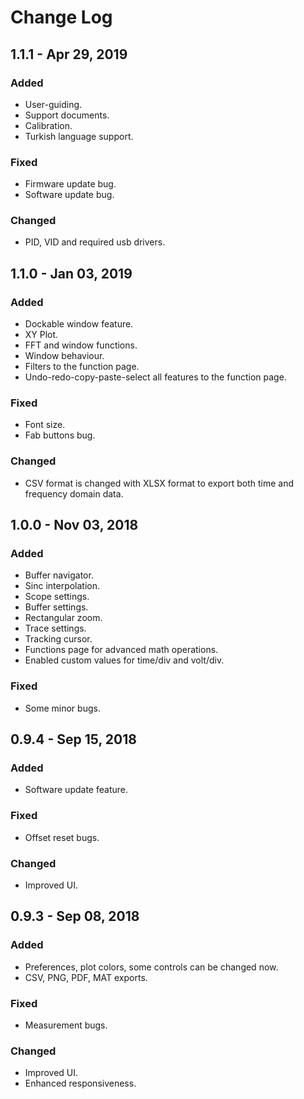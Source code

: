 # Change Log

## 1.1.1 - Apr 29, 2019 <a id="1-0-0-nov-03-2018"></a>

### Added <a id="added"></a>

* User-guiding.
* Support documents.
* Calibration.
* Turkish language support.

### Fixed <a id="fixed"></a>

* Firmware update bug.
* Software update bug.

### Changed <a id="fixed"></a>

* PID, VID and required usb drivers.

## 1.1.0 - Jan 03, 2019 <a id="1-0-0-nov-03-2018"></a>

### Added <a id="added"></a>

* Dockable window feature.
* XY Plot.
* FFT and window functions.
* Window behaviour.
* Filters to the function page.
* Undo-redo-copy-paste-select all features to the function page.

### Fixed <a id="fixed"></a>

* Font size.
* Fab buttons bug.

### Changed <a id="fixed"></a>

* CSV format is changed with XLSX format to export both time and frequency domain data.

## 1.0.0 - Nov 03, 2018

### Added

* Buffer navigator.
* Sinc interpolation.
* Scope settings.
* Buffer settings.
* Rectangular zoom.
* Trace settings.
* Tracking cursor.
* Functions page for advanced math operations.
* Enabled custom values for time/div and volt/div.

### Fixed

* Some minor bugs.

## 0.9.4 - Sep 15, 2018

### Added

* Software update feature.

### Fixed

* Offset reset bugs.

### Changed

* Improved UI.

## 0.9.3 - Sep 08, 2018

### Added

* Preferences, plot colors, some controls can be changed now.
* CSV, PNG, PDF, MAT exports.

### Fixed

* Measurement bugs.

### Changed

* Improved UI.
* Enhanced responsiveness.

### 



